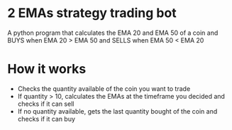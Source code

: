 # 2 EMAs strategy trading bot

A python program that calculates the EMA 20 and EMA 50 of a coin and BUYS when EMA 20 > EMA 50 and SELLS when EMA 50 < EMA 20

# How it works

- Checks the quantity available of the coin you want to trade
- If quantity > 10, calculates the EMAs at the timeframe you decided and checks if it can sell 
- If no quantity available, gets the last quantity bought of the coin and checks if it can buy

